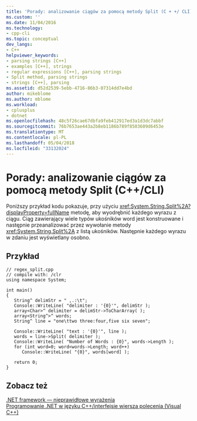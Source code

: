 ```yaml
---
title: 'Porady: analizowanie ciągów za pomocą metody Split (C + +/ CLI) | Dokumentacja firmy Microsoft'
ms.custom: ''
ms.date: 11/04/2016
ms.technology:
- cpp-cli
ms.topic: conceptual
dev_langs:
- C++
helpviewer_keywords:
- parsing strings [C++]
- examples [C++], strings
- regular expressions [C++], parsing strings
- Split method, parsing strings
- strings [C++], parsing
ms.assetid: d52d2539-5ebb-4716-86b3-07314dd7e4bd
author: mikeblome
ms.author: mblome
ms.workload:
- cplusplus
- dotnet
ms.openlocfilehash: 48c5f26cae67dbfa9feb412917ed3a1d3dc7abbf
ms.sourcegitcommit: 76b7653ae443a2b8eb1186b789f8503609d6453e
ms.translationtype: MT
ms.contentlocale: pl-PL
ms.lasthandoff: 05/04/2018
ms.locfileid: "33132024"
---
```

# <a name="how-to-parse-strings-using-the-split-method-ccli"></a>Porady: analizowanie ciągów za pomocą metody Split (C++/CLI)
Poniższy przykład kodu pokazuje, przy użyciu <xref:System.String.Split%2A?displayProperty=fullName> metodę, aby wyodrębnić każdego wyrazu z ciągu. Ciąg zawierający wiele typów ukośników word jest konstruowane i następnie przeanalizować przez wywołanie metody <xref:System.String.Split%2A> z listą ukośników. Następnie każdego wyrazu w zdaniu jest wyświetlany osobno.  
  
## <a name="example"></a>Przykład  
  
```  
// regex_split.cpp  
// compile with: /clr  
using namespace System;  
  
int main()  
{  
   String^ delimStr = " ,.:\t";  
   Console::WriteLine( "delimiter : '{0}'", delimStr );  
   array<Char>^ delimiter = delimStr->ToCharArray( );  
   array<String^>^ words;  
   String^ line = "one\ttwo three:four,five six seven";  
  
   Console::WriteLine( "text : '{0}'", line );  
   words = line->Split( delimiter );  
   Console::WriteLine( "Number of Words : {0}", words->Length );  
   for (int word=0; word<words->Length; word++)  
      Console::WriteLine( "{0}", words[word] );  
  
   return 0;  
}  
```  
  
## <a name="see-also"></a>Zobacz też  
 [.NET framework — nieprawidłowe wyrażenia](/dotnet/standard/base-types/regular-expressions)   
 [Programowanie .NET w języku C++/interfejsie wiersza polecenia (Visual C++)](../dotnet/dotnet-programming-with-cpp-cli-visual-cpp.md)